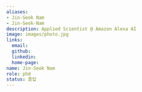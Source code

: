 ```yaml
---
aliases:
- Jin-Seok Nam
- Jin-Seok-Nam
description: Applied Scientist @ Amazon Alexa AI
image: images/photo.jpg
links:
  email: 
  github: 
  linkedin: 
  home-page: 
name: Jin-Seok Nam
role: phd
status: 졸업
---
```

